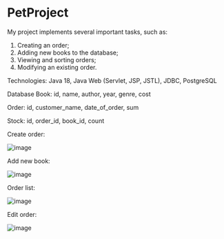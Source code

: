 # PetProject
My project implements several important tasks, such as: 
1. Creating an order; 
2. Adding new books to the database; 
3. Viewing and sorting orders; 
4. Modifying an existing order.

Technologies: Java 18, Java Web (Servlet, JSP, JSTL), JDBC, PostgreSQL

Database
Book:
id,
name,
author,
year,
genre,
cost

Order:
id,
customer_name,
date_of_order,
sum

Stock:
id,
order_id,
book_id,
count

Create order:

![image](https://user-images.githubusercontent.com/131879715/234712571-c1f919af-9d66-4307-b217-89967ca72b02.png)

Add new book:

![image](https://user-images.githubusercontent.com/131879715/234713188-da580a27-0bd0-4ebd-9316-d9638e6738cb.png)

Order list:

![image](https://user-images.githubusercontent.com/131879715/234712677-6a16600b-a2b9-4864-a8b1-3ca8b2e01ff9.png)

Edit order:

![image](https://user-images.githubusercontent.com/131879715/234712891-b1956e9a-5a05-4de4-a99c-2b92a8f14582.png)
